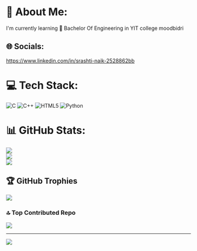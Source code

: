 # 💫 About Me:
I'm currently learning 📖 Bachelor Of Engineering in YIT college moodbidri 


## 🌐 Socials:
https://www.linkedin.com/in/srashti-naik-2528862bb
# 💻 Tech Stack:
![C](https://img.shields.io/badge/c-%2300599C.svg?style=flat-square&logo=c&logoColor=white) ![C++](https://img.shields.io/badge/c++-%2300599C.svg?style=flat-square&logo=c%2B%2B&logoColor=white) ![HTML5](https://img.shields.io/badge/html5-%23E34F26.svg?style=flat-square&logo=html5&logoColor=white) ![Python](https://img.shields.io/badge/python-3670A0?style=flat-square&logo=python&logoColor=ffdd54)
# 📊 GitHub Stats:
![](https://github-readme-stats.vercel.app/api?username=SrashtiNaik&theme=blueberry&hide_border=false&include_all_commits=true&count_private=true)<br/>
![](https://github-readme-streak-stats.herokuapp.com/?user=SrashtiNaik&theme=blueberry&hide_border=false)<br/>
![](https://github-readme-stats.vercel.app/api/top-langs/?username=SrashtiNaik&theme=blueberry&hide_border=false&include_all_commits=true&count_private=true&layout=compact)

## 🏆 GitHub Trophies
![](https://github-profile-trophy.vercel.app/?username=SrashtiNaik&theme=radical&no-frame=false&no-bg=true&margin-w=4)

### 🔝 Top Contributed Repo
![](https://github-contributor-stats.vercel.app/api?username=SrashtiNaik&limit=5&theme=dark&combine_all_yearly_contributions=true)

---
[![](https://visitcount.itsvg.in/api?id=SrashtiNaik&icon=4&color=0)](https://visitcount.itsvg.in)

<!-- Proudly created with GPRM ( https://gprm.itsvg.in ) -->
